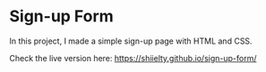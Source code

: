 # Sign-up Form

In this project, I made a simple sign-up page with HTML and CSS.

Check the live version here: https://shiielty.github.io/sign-up-form/
